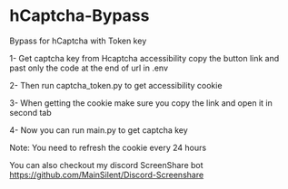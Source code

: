 # hCaptcha-Bypass
Bypass for hCaptcha with Token key

1- Get captcha key from Hcaptcha accessibility copy the button link and past only the code at the end of url in .env

2- Then run captcha_token.py to get accessibility cookie

3- When getting the cookie make sure you copy the link and open it in second tab

4- Now you can run main.py to get captcha key

Note: You need to refresh the cookie every 24 hours

You can also checkout my discord ScreenShare bot
https://github.com/MainSilent/Discord-Screenshare
